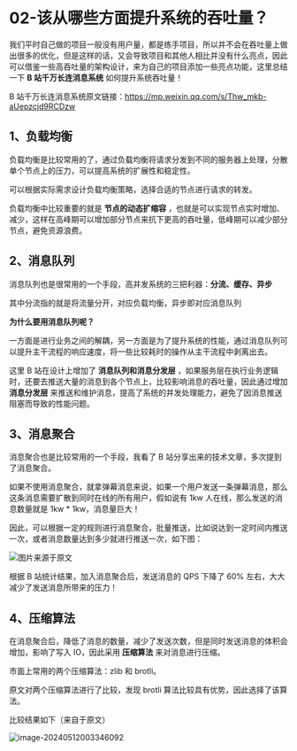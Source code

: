 # 02-该从哪些方面提升系统的吞吐量？

我们平时自己做的项目一般没有用户量，都是练手项目，所以并不会在吞吐量上做出很多的优化，但是这样的话，又会导致项目和其他人相比并没有什么亮点，因此可以借鉴一些高吞吐量的架构设计，来为自己的项目添加一些亮点功能，这里总结一下 **B 站千万长连消息系统** 如何提升系统吞吐量！

B 站千万长连消息系统原文链接：https://mp.weixin.qq.com/s/Thw_mkb-aUepzcjd9RCDzw

## 1、负载均衡

负载均衡是比较常用的了，通过负载均衡将请求分发到不同的服务器上处理，分散单个节点上的压力，可以提高系统的扩展性和稳定性。

可以根据实际需求设计负载均衡策略，选择合适的节点进行请求的转发。

负载均衡中比较重要的就是 **节点的动态扩缩容** ，也就是可以实现节点实时增加、减少，这样在高峰期可以增加部分节点来抗下更高的吞吐量，低峰期可以减少部分节点，避免资源浪费。

## 2、消息队列

消息队列也是很常用的一个手段，高并发系统的三把利器：**分流、缓存、异步**

其中分流指的就是将流量分开，对应负载均衡，异步即对应消息队列

**为什么要用消息队列呢？**

一方面是进行业务之间的解耦，另一方面是为了提升系统的性能，通过消息队列可以提升主干流程的响应速度，将一些比较耗时的操作从主干流程中剥离出去。

这里 B 站在设计上增加了 **消息队列和消息分发层** ，如果服务层在执行业务逻辑时，还要去推送大量的消息到各个节点上，比较影响消息的吞吐量，因此通过增加 **消息分发层** 来推送和维护消息，提高了系统的并发处理能力，避免了因消息推送阻塞而导致的性能问题。

## 3、消息聚合

消息聚合也是比较常用的一个手段，我看了 B 站分享出来的技术文章，多次提到了消息聚合。

如果不使用消息聚合，就拿弹幕消息来说，如果一个用户发送一条弹幕消息，那么这条消息需要扩散到同时在线的所有用户，假如说有 1kw 人在线，那么发送的消息数量就是 1kw * 1kw，消息量巨大！

因此，可以根据一定的规则进行消息聚合，批量推送，比如说达到一定时间内推送一次，或者消息数量达到多少就进行推送一次，如下图：

![图片来源于原文](https://11laile-note-img.oss-cn-beijing.aliyuncs.com/image-20240512003048425.png)

根据 B 站统计结果，加入消息聚合后，发送消息的 QPS 下降了 60% 左右，大大减少了发送消息所带来的压力！



## 4、压缩算法

在消息聚合后，降低了消息的数量，减少了发送次数，但是同时发送消息的体积会增加，影响了写入 IO，因此采用 **压缩算法** 来对消息进行压缩。

市面上常用的两个压缩算法：zlib 和 brotli。

原文对两个压缩算法进行了比较，发现 brotli 算法比较具有优势，因此选择了该算法。

比较结果如下（来自于原文）

![image-20240512003346092](https://11laile-note-img.oss-cn-beijing.aliyuncs.com/image-20240512003346092.png)